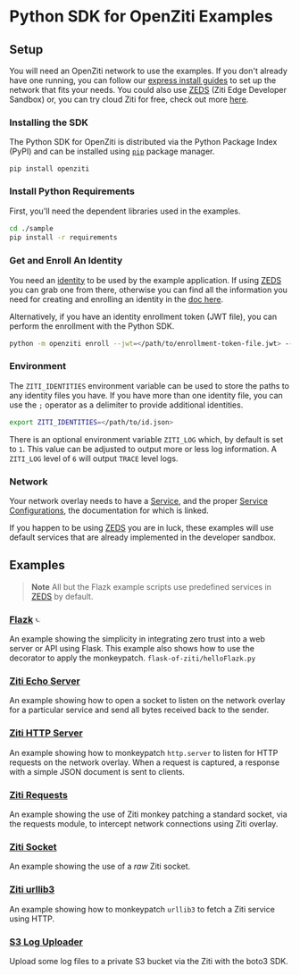 # Python SDK for OpenZiti Examples

## Setup

You will need an OpenZiti network to use the examples. If you don't already have one running, you can follow our [express install guides](https://docs.openziti.io/docs/learn/quickstarts/network/)
to set up the network that fits your needs. You could also use [ZEDS](https://zeds.openziti.org) (Ziti Edge Developer Sandbox) or, you can try cloud Ziti for free, check out more [here](https://docs.openziti.io/).

### Installing the SDK

The Python SDK for OpenZiti is distributed via the Python Package Index (PyPI) and can be installed using
[`pip`](https://pypi.org/project/openziti/) package manager.

```shell
pip install openziti
```

### Install Python Requirements

First, you'll need the dependent libraries used in the examples.

  ```bash
  cd ./sample
  pip install -r requirements
  ```

### Get and Enroll An Identity

You need an [identity](https://docs.openziti.io/docs/learn/core-concepts/identities/overview) to be used by the example 
application. If using [ZEDS](https://zeds.openziti.org) you can grab one from there, otherwise you can find all the
information you need for creating and enrolling an identity in the [doc here](https://docs.openziti.io/docs/learn/core-concepts/identities/overview#creating-an-identity).

Alternatively, if you have an identity enrollment token (JWT file), you can perform the enrollment with the Python SDK.

  ```bash
  python -m openziti enroll --jwt=</path/to/enrollment-token-file.jwt> --identity=</path/to/id.json>
  ```

### Environment

The `ZITI_IDENTITIES` environment variable can be used to store the paths to any identity files you have. If you have 
more than one identity file, you can use the `;` operator as a delimiter to provide additional identities.

  ```bash
  export ZITI_IDENTITIES=</path/to/id.json>
  ```

There is an optional environment variable `ZITI_LOG` which, by default is set to `1`. This value can be adjusted to 
output more or less log information. A `ZITI_LOG` level of `6` will output `TRACE` level logs.

### Network

Your network overlay needs to have a [Service](https://docs.openziti.io/docs/learn/core-concepts/services/overview), 
and the proper [Service Configurations](https://docs.openziti.io/docs/learn/core-concepts/config-store/overview), the 
documentation for which is linked.

If you happen to be using [ZEDS](https://zeds.openziti.org) you are in luck, these examples will use default services 
that are already implemented in the developer sandbox.

## Examples

> **Note**
> All but the Flazk example scripts use predefined services in [ZEDS](https://zeds.openziti.org) by default.

### [Flazk](flask-of-ziti) <img src="../images/python-flask.jpg" width="2%">

An example showing the simplicity in integrating zero trust into a web server or API using Flask. This example also 
shows how to use the decorator to apply the monkeypatch.
`flask-of-ziti/helloFlazk.py`

### [Ziti Echo Server](ziti-echo-server)

An example showing how to open a socket to listen on the network overlay for a particular service and send all bytes 
received back to the sender.

### [Ziti HTTP Server](ziti-http-server)

An example showing how to monkeypatch `http.server` to listen for HTTP requests on the network overlay. When a request 
is captured, a response with a simple JSON document is sent to clients.

### [Ziti Requests](ziti-requests)

An example showing the use of Ziti monkey patching a standard socket, via the requests module, to intercept network 
connections using Ziti overlay.

### [Ziti Socket](ziti-socket)

An example showing the use of a _raw_ Ziti socket.

### [Ziti urllib3](ziti-urllib3)

An example showing how to monkeypatch `urllib3` to fetch a Ziti service using HTTP.

### [S3 Log Uploader](sample/s3z)

Upload some log files to a private S3 bucket via the Ziti with the boto3 SDK.
